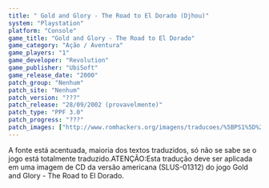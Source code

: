 ```yaml
---
title: " Gold and Glory - The Road to El Dorado (Djhou)"
system: "Playstation"
platform: "Console"
game_title: "Gold and Glory - The Road to El Dorado"
game_category: "Ação / Aventura"
game_players: "1"
game_developer: "Revolution"
game_publisher: "UbiSoft"
game_release_date: "2000"
patch_group: "Nenhum"
patch_site: "Nenhum"
patch_version: "???"
patch_release: "28/09/2002 (provavelmente)"
patch_type: "PPF 3.0"
patch_progress: "???"
patch_images: ["http://www.romhackers.org/imagens/traducoes/%5BPS1%5D%20Gold%20and%20Glory%20-%20The%20Road%20to%20El%20Dorado%20-%20Djhou%20-%201.jpg","http://www.romhackers.org/imagens/traducoes/%5BPS1%5D%20Gold%20and%20Glory%20-%20The%20Road%20to%20El%20Dorado%20-%20Djhou%20-%202.jpg","http://www.romhackers.org/imagens/traducoes/%5BPS1%5D%20Gold%20and%20Glory%20-%20The%20Road%20to%20El%20Dorado%20-%20Djhou%20-%203.jpg"]
---
```

A fonte está acentuada, maioria dos textos traduzidos, só não se sabe se o jogo está totalmente traduzido.ATENÇÃO:Esta tradução deve ser aplicada em uma imagem de CD da versão americana (SLUS-01312) do jogo Gold and Glory - The Road to El Dorado.